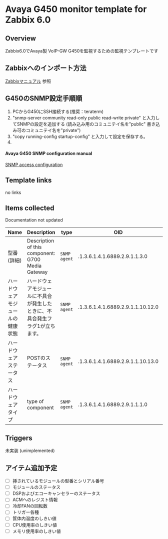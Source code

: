 # Avaya G450 monitor template for Zabbix 6.0
## Overview
Zabbix6.0でAvaya製 VoIP-GW G450を監視するための監視テンプレートです
## Zabbixへのインポート方法
[Zabbixマニュアル](https://www.zabbix.com/documentation/current/jp/manual/xml_export_import/templates) 参照

## G450のSNMP設定手順順
1. PCからG450にSSH接続する(推奨：teraterm)
1. "snmp-server community read-only public read-write private" と入力してSNMPの設定を追加する (読み込み用のコミュニテイ名を"public" 書き込み可のコミュニテイ名を"private")
1. "copy running-config startup-config” と入力して設定を保存する。
2. 
#### Avaya G450 SNMP configuration manual
[SNMP access configuration](https://documentation.avaya.com/ja-JP/bundle/AvayaG450BranchGatewayCLIReference_10.2.x/page/SNMPAccessConfiguration.html)

## Template links
no links

## Items collected
Documentation not updated

|Name|Description|type|OID|Key and additional info|
|----|-----------|----|----|----|
|型番(詳細)|Description of this component: G700 Media Gateway|`SNMP agent`|.1.3.6.1.4.1.6889.2.9.1.1.3.0|cmgDescription<p>Update:1 day</p>|
|ハードウェアモジュールの健康状態|ハードウェアモジュールに不具合が発生したときに、不具合発生フラグ1が立ちます。|`SNMP agent`|.1.3.6.1.4.1.6889.2.9.1.1.10.12.0|cmgHardwareFaultMask<p>Update:10 min</p>|
|ハードウェアステータス|POSTのステータス|`SNMP agent`|.1.3.6.1.4.1.6889.2.9.1.1.10.13.0|cmgHardwareStatusMask<p>Update:5 min</p>|
|ハードウェアタイプ|type of component|`SNMP agent`|.1.3.6.1.4.1.6889.2.9.1.1.1.0|cmgHWType<p>Update:1 day</p>|

## Triggers
未実装 (unimplemented)

## アイテム追加予定
- [ ] 挿されているモジュールの型番とシリアル番号
- [ ] モジュールのステータス
- [ ] DSPおよびエコーキャンセラーのステータス
- [ ] ACMへのレジスト情報
- [ ] 冷却FANの回転数
- [ ] トリガー各種
- [ ] 筐体内温度のしきい値
- [ ] CPU使用率のしきい値
- [ ] メモリ使用率のしきい値
